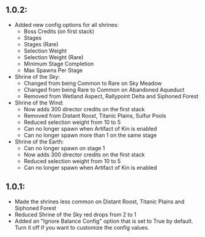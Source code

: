 ## 1.0.2:
* Added new config options for all shrines:
	* Boss Credits (on first stack)
	* Stages
	* Stages (Rare)
	* Selection Weight
	* Selection Weight (Rare)
	* Minimum Stage Completion
	* Max Spawns Per Stage
* Shrine of the Sky:
	* Changed from being Common to Rare on Sky Meadow
	* Changed from being Rare to Common on Abandoned Aqueduct
	* Removed from Wetland Aspect, Rallypoint Delta and Siphoned Forest
* Shrine of the Wind:
	* Now adds 300 director credits on the first stack
	* Removed from Distant Roost, Titanic Plains, Sulfur Pools
	* Reduced selection weight from 10 to 5
	* Can no longer spawn when Artifact of Kin is enabled
	* Can no longer spawn more than 1 on the same stage
* Shrine of the Earth:
	* Can no longer spawn on stage 1
	* Now adds 300 director credits on the first stack
	* Reduced selection weight from 10 to 5
	* Can no longer spawn when Artifact of Kin is enabled
## 1.0.1:
* Made the shrines less common on Distant Roost, Titanic Plains and Siphoned Forest
* Reduced Shrine of the Sky red drops from 2 to 1
* Added an "Ignore Balance Config" option that is set to True by default. Turn it off if you want to customize the config values.
